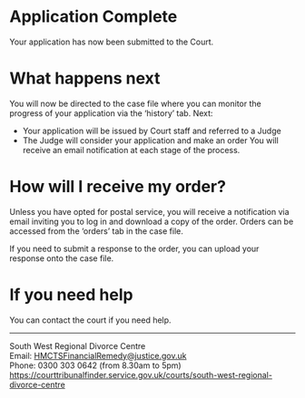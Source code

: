 # Application Complete
Your application has now been submitted to the Court.

# What happens next
You will now be directed to the case file where you can monitor the progress of your application via the ‘history’ tab. Next:
* Your application will be issued by Court staff and referred to a Judge
* The Judge will consider your application and make an order
You will receive an email notification at each stage of the process.

# How will I receive my order? 
Unless you have opted for postal service, you will receive a notification via email inviting you to log in and download a copy of the order. Orders can be accessed from the ‘orders’ tab in the case file.  

If you need to submit a response to the order, you can upload your response onto the case file.

# If you need help 
You can contact the court if you need help. 
************************************************************
South West Regional Divorce Centre
<br/>Email: HMCTSFinancialRemedy@justice.gov.uk
<br/>Phone: 0300 303 0642 (from 8.30am to 5pm)
<br/>https://courttribunalfinder.service.gov.uk/courts/south-west-regional-divorce-centre